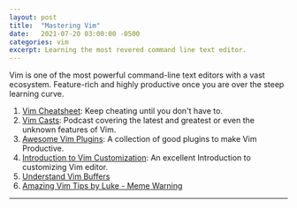 ```yaml
---
layout: post
title:  "Mastering Vim"
date:   2021-07-20 03:00:00 -0500
categories: vim
excerpt: Learning the most revered command line text editor.
---
```


Vim is one of the most powerful command-line text editors with a vast ecosystem. Feature-rich and highly productive once you are over the steep learning curve.

1. [Vim Cheatsheet](https://vim.rtorr.com/): Keep cheating until you don't have to.
2. [Vim Casts](http://vimcasts.org/): Podcast covering the latest and greatest or even the unknown features of Vim.
3. [Awesome Vim Plugins](https://vimawesome.com/): A collection of good plugins to make Vim Productive.
4. [Introduction to Vim Customization](https://www.linode.com/docs/guides/introduction-to-vim-customization/): An excellent Introduction to customizing Vim editor.
5. [Understand Vim Buffers](https://hashrocket.com/blog/posts/understanding-the-buffer-list-in-vim-part-1)
6. [Amazing Vim Tips by Luke - Meme Warning](https://www.youtube.com/playlist?list=PL-p5XmQHB_JSTaEPygu1DZjuFfb704Uv7)

---